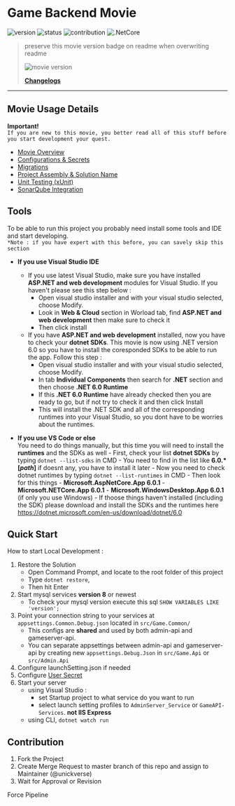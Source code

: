 # Game Backend Movie

![version](https://img.shields.io/badge/Version-2.0.0-brightgreen)
![status](https://img.shields.io/badge/Status-Maintained-brightgreen)
![contribution](https://img.shields.io/badge/Contribution-Open-brightgreen)
![.NetCore](https://img.shields.io/badge/NetCore-6.0.1-blue)

> preserve this movie version badge on readme when overwriting readme
>
> ![movie version](https://img.shields.io/badge/Version-2.0.0-brightgreen)
>
> **[Changelogs](docs/changelog.md)**

<hr/>

## Movie Usage Details

**Important!** <br/>`If you are new to this movie, you better read all of this stuff before you start development your quest.`

- [Movie Overview](docs/movie-overview.md)
- [Configurations & Secrets](docs/configurations.md)
- [Migrations](docs/migrations.md)
- [Project Assembly & Solution Name](docs/assembly-name.md)
- [Unit Testing (xUnit)](docs/unit-testing.md)
- [SonarQube Integration](docs/sonar-scanner-cli-implementation.md)

## Tools

To be able to run this project you probably need install some tools and IDE and start developing.<br/>
`*Note : if you have expert with this before, you can savely skip this section`

- **If you use Visual Studio IDE**

  - If you use latest Visual Studio, make sure you have installed **ASP.NET and web development** modules for Visual Studio. If you haven't please see this step below :
    - Open visual studio installer and with your visual studio selected, choose Modify.
    - Look in **Web & Cloud** section in Worload tab, find **ASP.NET and web development** then make sure to check it
    - Then click install
  - If you have **ASP.NET and web development** installed, now you have to check your **dotnet SDKs**. This movie is now using .NET version 6.0 so you have to install the coresponded SDKs to be able to run the app. Follow this step :
    - Open visual studio installer and with your visual studio selected, choose Modify.
    - In tab **Individual Components** then search for **.NET** section and then choose **.NET 6.0 Runtime**
    - If this **.NET 6.0 Runtime** have already checked then you are ready to go, but if not try to check it and then click Install
    - This will install the .NET SDK and all of the corresponding runtimes into your Visual Studio, so you dont have to be worries about the runtimes.<br/>

- **If you use VS Code or else<br/>**
  You need to do things manually, but this time you will need to install the **runtimes** and the SDKs as well - First, check your list **dotnet SDKs** by typing `dotnet --list-sdks` in CMD - You need to find in the list like **6.0.\* [*path*]** if doesnt any, you have to install it later - Now you need to check dotnet runtimes by typing `dotnet --list-runtimes` in CMD - Then look for this things - **Microsoft.AspNetCore.App 6.0.1** - **Microsoft.NETCore.App 6.0.1** - **Microsoft.WindowsDesktop.App 6.0.1** (if only you use Windows) - If thoose things haven't installed (including the SDK) please download and install the SDKs and the runtimes here https://dotnet.microsoft.com/en-us/download/dotnet/6.0

## Quick Start

How to start Local Development :

1. Restore the Solution
   - Open Command Prompt, and locate to the root folder of this project
   - Type `dotnet restore`,
   - Then hit Enter
2. Start mysql services **version 8** or newest
   - To check your mysql version execute this sql `SHOW VARIABLES LIKE 'version';`
3. Point your connection string to your services at `appsettings.Common.Debug.json` located in `src/Game.Common/`
   - This configs are **shared** and used by both admin-api and gameserver-api.
   - You can separate appsettings between admin-api and gameserver-api by creating new `appsettings.Debug.Json` in `src/Game.Api` or `src/Admin.Api`
4. Configure launchSetting.json if needed
5. Configure [User Secret](docs/configurations.md)
6. Start your server
   - using Visual Studio :
     - set Startup project to what service do you want to run
     - select launch setting profiles to `AdminServer_Service` or `GameAPI-Services`. **not IIS Express**
   - using CLI, `dotnet watch run`

## Contribution

1. Fork the Project
2. Create Merge Request to master branch of this repo and assign to Maintainer (@unickverse)
3. Wait for Approval or Revision

Force Pipeline
